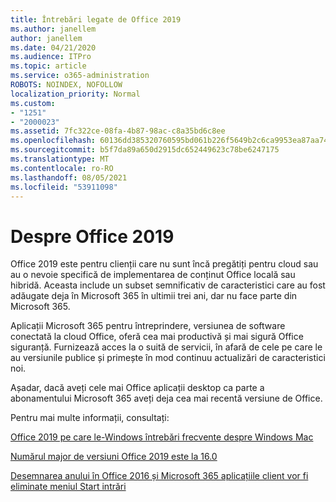 ```yaml
---
title: Întrebări legate de Office 2019
ms.author: janellem
author: janellem
ms.date: 04/21/2020
ms.audience: ITPro
ms.topic: article
ms.service: o365-administration
ROBOTS: NOINDEX, NOFOLLOW
localization_priority: Normal
ms.custom:
- "1251"
- "2000023"
ms.assetid: 7fc322ce-08fa-4b87-98ac-c8a35bd6c8ee
ms.openlocfilehash: 60136dd385320760595bd061b226f5649b2c6ca9953ea87aa743dcf4156759a5
ms.sourcegitcommit: b5f7da89a650d2915dc652449623c78be6247175
ms.translationtype: MT
ms.contentlocale: ro-RO
ms.lasthandoff: 08/05/2021
ms.locfileid: "53911098"
---
```

# <a name="about-office-2019"></a>Despre Office 2019

Office 2019 este pentru clienții care nu sunt încă pregătiți pentru cloud sau au o nevoie specifică de implementarea de conținut Office locală sau hibridă. Aceasta include un subset semnificativ de caracteristici care au fost adăugate deja în Microsoft 365 în ultimii trei ani, dar nu face parte din Microsoft 365.
  
Aplicații Microsoft 365 pentru întreprindere, versiunea de software conectată la cloud Office, oferă cea mai productivă și mai sigură Office siguranță. Furnizează acces la o suită de servicii, în afară de cele pe care le au versiunile publice și primește în mod continuu actualizări de caracteristici noi.
  
Așadar, dacă aveți cele mai Office aplicații desktop ca parte a abonamentului Microsoft 365 aveți deja cea mai recentă versiune de Office.
  
Pentru mai multe informații, consultați:
  
[Office 2019 pe care le-Windows întrebări frecvente despre Windows Mac](https://support.microsoft.com/help/4133312)
  
[Numărul major de versiuni Office 2019 este la 16.0](https://docs.microsoft.com/deployoffice/office2019/overview)
  
[Desemnarea anului în Office 2016 și Microsoft 365 aplicațiile client vor fi eliminate meniul Start intrări](https://support.office.com/article/8fe5e052-76d2-49de-af30-2e84ed3da907?wt.mc_id=Alchemy_ClientDIA)
  